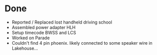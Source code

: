 # Done

- Reported / Replaced lost handheld driving school
- Assembled power adapter HLH
- Setup timecode BWSS and LCS
- Worked on Parade
- Couldn't find 4 pin phoenix. likely connected to some speaker wire in Lakehouse...
